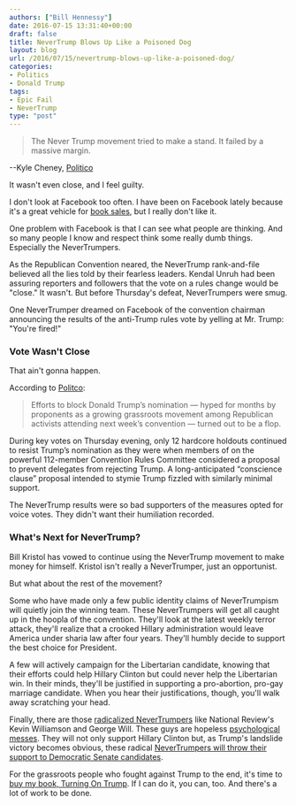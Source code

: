 ```yaml
---
authors: ["Bill Hennessy"]
date: 2016-07-15 13:31:40+00:00
draft: false
title: NeverTrump Blows Up Like a Poisoned Dog
layout: blog
url: /2016/07/15/nevertrump-blows-up-like-a-poisoned-dog/
categories:
- Politics
- Donald Trump
tags:
- Epic Fail
- NeverTrump
type: "post"
---
```


> The Never Trump movement tried to make a stand. It failed by a massive margin.

--Kyle Cheney, [Politico](https://www.politico.com/story/2016/07/donald-trump-convention-rules-win-225586)



It wasn't even close, and I feel guilty.

I don't look at Facebook too often. I have been on Facebook lately because it's a great vehicle for [book sales](https://hennessysview.com/turning-on-trump/), but I really don't like it.

One problem with Facebook is that I can see what people are thinking. And so many people I know and respect think some really dumb things. Especially the NeverTrumpers.

As the Republican Convention neared, the NeverTrump rank-and-file believed all the lies told by their fearless leaders. Kendal Unruh had been assuring reporters and followers that the vote on a rules change would be "close." It wasn't. But before Thursday's defeat, NeverTrumpers were smug.

One NeverTrumper dreamed on Facebook of the convention chairman announcing the results of the anti-Trump rules vote by yelling at Mr. Trump: "You're fired!"



### Vote Wasn't Close



That ain't gonna happen.

According to [Politco](https://www.politico.com/story/2016/07/donald-trump-convention-rules-win-225586):



> Efforts to block Donald Trump’s nomination — hyped for months by proponents as a growing grassroots movement among Republican activists attending next week’s convention — turned out to be a flop.

During key votes on Thursday evening, only 12 hardcore holdouts continued to resist Trump’s nomination as they were when members of on the powerful 112-member Convention Rules Committee considered a proposal to prevent delegates from rejecting Trump. A long-anticipated “conscience clause” proposal intended to stymie Trump fizzled with similarly minimal support.



The NeverTrump results were so bad supporters of the measures opted for voice votes. They didn't want their humiliation recorded.



### What's Next for NeverTrump?



Bill Kristol has vowed to continue using the NeverTrump movement to make money for himself. Kristol isn't really a NeverTrumper, just an opportunist.

But what about the rest of the movement?

Some who have made only a few public identity claims of NeverTrumpism will quietly join the winning team. These NeverTrumpers will get all caught up in the hoopla of the convention. They'll look at the latest weekly terror attack, they'll realize that a crooked Hillary administration would leave America under sharia law after four years. They'll humbly decide to support the best choice for President.

A few will actively campaign for the Libertarian candidate, knowing that their efforts could help Hillary Clinton but could never help the Libertarian win. In their minds, they'll be justified in supporting a pro-abortion, pro-gay marriage candidate. When you hear their justifications, though, you'll walk away scratching your head.

Finally, there are those [radicalized NeverTrumpers](https://hennessysview.com/2016/07/12/how-nevertrump-promotes-race-violence/) like National Review's Kevin Williamson and George Will. These guys are hopeless [psychological messes](https://hennessysview.com/2016/07/12/what-happens-you-identify-as-nevertrump/). They will not only support Hillary Clinton but, as Trump's landslide victory becomes obvious, these radical [NeverTrumpers will throw their support to Democratic Senate candidates](https://hennessysview.com/2016/07/13/why-nevertrump-will-support-down-ballot-dems/).

For the grassroots people who fought against Trump to the end, it's time to [buy my book, Turning On Trump](https://hennessysview.com/turning-on-trump/). If I can do it, you can, too. And there's a lot of work to be done.
